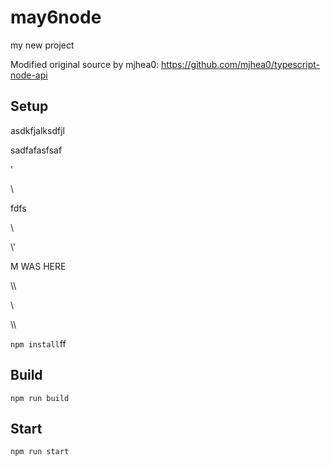 # may6node

my new project

Modified original source by mjhea0: https://github.com/mjhea0/typescript-node-api

## Setup






















asdkfjalksdfjl







sadfafasfsaf
















'




\\





fdfs
























































\













































\\\'









M WAS HERE

















































\\\

































\\








\\\






























`npm install`ff












## Build







`npm run build`





## Start

`npm run start`



